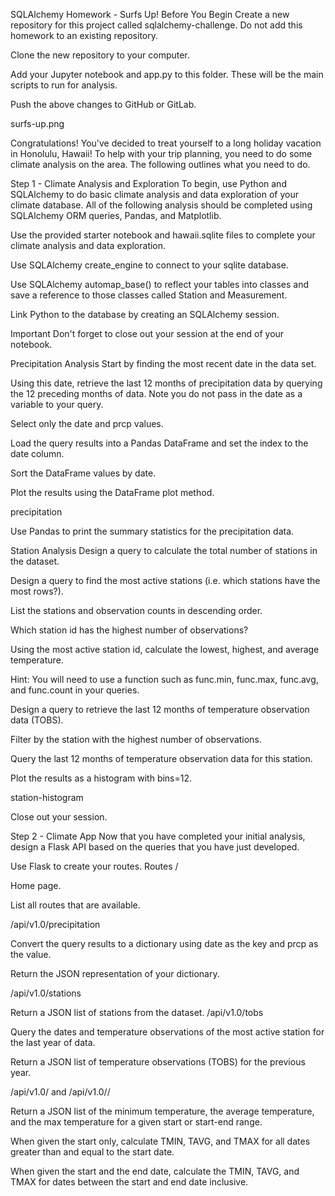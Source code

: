 SQLAlchemy Homework - Surfs Up!
Before You Begin
Create a new repository for this project called sqlalchemy-challenge. Do not add this homework to an existing repository.

Clone the new repository to your computer.

Add your Jupyter notebook and app.py to this folder. These will be the main scripts to run for analysis.

Push the above changes to GitHub or GitLab.

surfs-up.png

Congratulations! You've decided to treat yourself to a long holiday vacation in Honolulu, Hawaii! To help with your trip planning, you need to do some climate analysis on the area. The following outlines what you need to do.

Step 1 - Climate Analysis and Exploration
To begin, use Python and SQLAlchemy to do basic climate analysis and data exploration of your climate database. All of the following analysis should be completed using SQLAlchemy ORM queries, Pandas, and Matplotlib.

Use the provided starter notebook and hawaii.sqlite files to complete your climate analysis and data exploration.

Use SQLAlchemy create_engine to connect to your sqlite database.

Use SQLAlchemy automap_base() to reflect your tables into classes and save a reference to those classes called Station and Measurement.

Link Python to the database by creating an SQLAlchemy session.

Important Don't forget to close out your session at the end of your notebook.

Precipitation Analysis
Start by finding the most recent date in the data set.

Using this date, retrieve the last 12 months of precipitation data by querying the 12 preceding months of data. Note you do not pass in the date as a variable to your query.

Select only the date and prcp values.

Load the query results into a Pandas DataFrame and set the index to the date column.

Sort the DataFrame values by date.

Plot the results using the DataFrame plot method.

precipitation

Use Pandas to print the summary statistics for the precipitation data.

Station Analysis
Design a query to calculate the total number of stations in the dataset.

Design a query to find the most active stations (i.e. which stations have the most rows?).

List the stations and observation counts in descending order.

Which station id has the highest number of observations?

Using the most active station id, calculate the lowest, highest, and average temperature.

Hint: You will need to use a function such as func.min, func.max, func.avg, and func.count in your queries.

Design a query to retrieve the last 12 months of temperature observation data (TOBS).

Filter by the station with the highest number of observations.

Query the last 12 months of temperature observation data for this station.

Plot the results as a histogram with bins=12.

station-histogram

Close out your session.

Step 2 - Climate App
Now that you have completed your initial analysis, design a Flask API based on the queries that you have just developed.

Use Flask to create your routes.
Routes
/

Home page.

List all routes that are available.

/api/v1.0/precipitation

Convert the query results to a dictionary using date as the key and prcp as the value.

Return the JSON representation of your dictionary.

/api/v1.0/stations

Return a JSON list of stations from the dataset.
/api/v1.0/tobs

Query the dates and temperature observations of the most active station for the last year of data.

Return a JSON list of temperature observations (TOBS) for the previous year.

/api/v1.0/<start> and /api/v1.0/<start>/<end>

Return a JSON list of the minimum temperature, the average temperature, and the max temperature for a given start or start-end range.

When given the start only, calculate TMIN, TAVG, and TMAX for all dates greater than and equal to the start date.

When given the start and the end date, calculate the TMIN, TAVG, and TMAX for dates between the start and end date inclusive.
